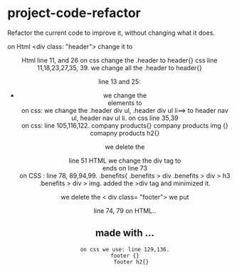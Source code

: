 # project-code-refactor
Refactor the current code to improve it, without changing what it does.


on Html <div class: "header"> change it to <header> Html line 11, and 26
on css change the .header to header{}  css line 11,18,23,27,35, 39.
we change all the .header to header{}


line 13 and 25:
<div> 
<ul> 
<li> we change the <div> elements to <nav> 
on css:
 we change the .header div ul, .header div ul li==> to header nav ul, header nav ul li. on css line 35,39

<div class ="hero"></div> <div class= 'contenct> ====> change it to 
<section class= "content">

<div class=...> on HTML line 29 , 36,43
we change it to article class...'
<article class="company-products" id="search-engine-optimization">
<artilce id= "online-reputation-managmnet class='company-products>
<article id="social-media-marketing" class="company-products">
on css: line 105,116,122.
company products{}
company products img {}
comapny products h2{}

we delete the 
<div class="benefits -lead">
<div class= "benefits -brand">
<div class= "benefirs- cost">
<div class="benefits">
line 51 HTML we change the div tag to <aside class="benefits"> ends on line 73 </aside>
on CSS : line 78, 89,94,99.
 .benefits{    
 .benefits > div
.benefits > div > h3
 .benefits > div > img. 
added the >div tag and minimized it.

we delete the < div class= "footer">
we put <footer>  line 74, 79 on HTML..
    <h2> made with ...
    </footer>

    on css we use: line 129,136.
    footer {}
        footer h2{}